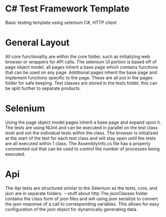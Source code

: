 # C# Test Framework Template

Basic testing template using selenium C#, HTTP client

# General Layout
All core functionality are within the core folder, such as initializing web browser or wrappers for API calls.
The selenium UI portion is based off of page object model, all pages inherit a base page which contains functions
that can be used on any page. Additional pages inherit the base page and implement functions specific to the page.
These are all put in the pages folder for safe keeping.
Test classes are stored in the tests folder, this can be split further to separate products.

# Selenium
Using the page object model pages inherit a base page and expand upon it. The tests are using NUnit and can be
executed in parallel on the test class level and not the individual tests within the class. The browser is initialized
at the start of the test for each test class and will stay open until the tests are all executed within 1 class.
The AssemblyInfo.cs file has a property commented out that can be used to control the number of processes being executed.

# Api
The Api tests are structured similar to the Selenium as the tests, core, and json are in separate folders.
--stuff about http
The jsonClasses folder contains the class form of json files and will using json serialize to convert the json response of a call 
to corresponding variables. This allows for easy configuration of the json object for dynamically generating data.
